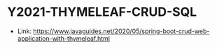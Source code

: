 # Y2021-THYMELEAF-CRUD-SQL

* Link:
  https://www.javaguides.net/2020/05/spring-boot-crud-web-application-with-thymeleaf.html